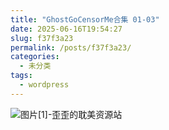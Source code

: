 ```yaml
---
title: "GhostGoCensorMe合集 01-03"
date: 2025-06-16T19:54:27
slug: f37f3a23
permalink: /posts/f37f3a23/
categories:
  - 未分类
tags:
  - wordpress
---
```


![图片[1]-歪歪的耽美资源站](/images/wp/f37f3a23-82e0afc0.jpg)
